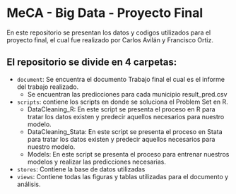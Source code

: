 # MeCA - Big Data - Proyecto Final

En este repositorio se presentan los datos y codigos utilizados para el proyecto final, el cual fue realizado por Carlos Avilán y Francisco Ortiz.


## El repositorio se divide en 4 carpetas:

- `document`: Se encuentra el documento Trabajo final el cual es el informe del trabajo realizado.
	- Se encuentran las predicciones para cada municipio result_pred.csv
- `scripts`: contiene los scripts en donde se soluciona el Problem Set en R.
	- DataCleaning_R: En este script se presenta el proceso en R para tratar los datos existen y predecir aquellos necesarios para nuestro modelo.
	- DataCleaning_Stata: En este script se presenta el proceso en Stata para tratar los datos existen y predecir aquellos necesarios para nuestro modelo.
	- Models: En este script se presenta el proceso para entrenar nuestros modelos y realizar las predicciones necesarias.
- `stores`: Contiene la base de datos utilizadas
- `views`: Contiene todas las figuras y tablas utilizadas para el documento y análisis.

